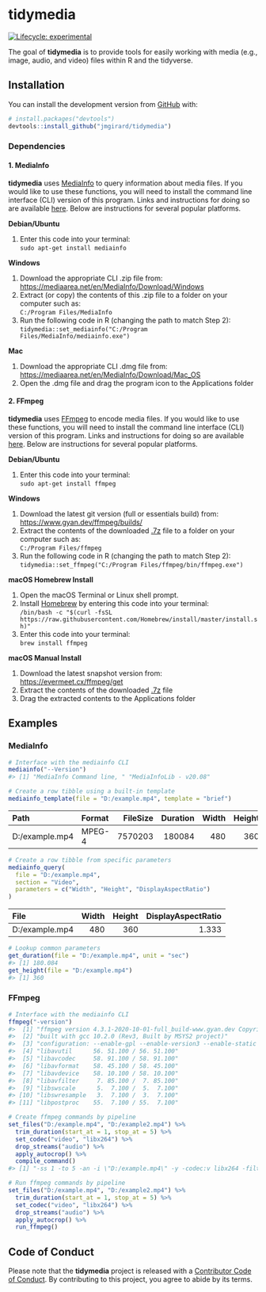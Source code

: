 
<!-- README.md is generated from README.Rmd. Please edit that file -->

# tidymedia

<!-- badges: start -->

[![Lifecycle:
experimental](https://img.shields.io/badge/lifecycle-experimental-orange.svg)](https://www.tidyverse.org/lifecycle/#experimental)
<!-- badges: end -->

The goal of **tidymedia** is to provide tools for easily working with
media (e.g., image, audio, and video) files within R and the tidyverse.

## Installation

You can install the development version from
[GitHub](https://github.com/) with:

``` r
# install.packages("devtools")
devtools::install_github("jmgirard/tidymedia")
```

### Dependencies

#### 1\. MediaInfo

**tidymedia** uses [MediaInfo](https://mediaarea.net/en/MediaInfo) to
query information about media files. If you would like to use these
functions, you will need to install the command line interface (CLI)
version of this program. Links and instructions for doing so are
available [here](https://mediaarea.net/en/MediaInfo/Download). Below are
instructions for several popular platforms.

**Debian/Ubuntu**

1.  Enter this code into your terminal:<br />`sudo apt-get install
    mediainfo`

**Windows**

1.  Download the appropriate CLI .zip file
    from:<br /><https://mediaarea.net/en/MediaInfo/Download/Windows>
2.  Extract (or copy) the contents of this .zip file to a folder on your
    computer such as:<br />`C:/Program Files/MediaInfo`
3.  Run the following code in R (changing the path to match Step
    2):<br /> `tidymedia::set_mediainfo("C:/Program
    Files/MediaInfo/mediainfo.exe")`

**Mac**

1.  Download the appropriate CLI .dmg file
    from:<br /><https://mediaarea.net/en/MediaInfo/Download/Mac_OS>
2.  Open the .dmg file and drag the program icon to the Applications
    folder

#### 2\. FFmpeg

**tidymedia** uses [FFmpeg](https://ffmpeg.org/) to encode media files.
If you would like to use these functions, you will need to install the
command line interface (CLI) version of this program. Links and
instructions for doing so are available
[here](https://ffmpeg.org/download.html). Below are instructions for
several popular platforms.

**Debian/Ubuntu**

1.  Enter this code into your terminal:<br />`sudo apt-get install
    ffmpeg`

**Windows**

1.  Download the latest git version (full or essentials build)
    from:<br /> <https://www.gyan.dev/ffmpeg/builds/>
2.  Extract the contents of the downloaded [.7z](https://www.7-zip.org/)
    file to a folder on your computer such as:<br />`C:/Program
    Files/ffmpeg`
3.  Run the following code in R (changing the path to match Step
    2):<br />`tidymedia::set_ffmpeg("C:/Program
    Files/ffmpeg/bin/ffmpeg.exe")`

**macOS Homebrew Install**

1.  Open the macOS Terminal or Linux shell prompt.
2.  Install [Homebrew](https://brew.sh/) by entering this code into your
    terminal:<br />`/bin/bash -c "$(curl -fsSL
    https://raw.githubusercontent.com/Homebrew/install/master/install.sh)"`
3.  Enter this code into your terminal:<br />`brew install ffmpeg`

**macOS Manual Install**

1.  Download the latest snapshot version
    from:<br /><https://evermeet.cx/ffmpeg/get>
2.  Extract the contents of the downloaded [.7z](https://www.7-zip.org/)
    file
3.  Drag the extracted contents to the Applications folder

## Examples

### MediaInfo

``` r
# Interface with the mediainfo CLI
mediainfo("--Version")
#> [1] "MediaInfo Command line, " "MediaInfoLib - v20.08"
```

``` r
# Create a row tibble using a built-in template
mediainfo_template(file = "D:/example.mp4", template = "brief")
```

| Path           | Format | FileSize | Duration | Width | Height | FrameRate | VideoBitRate | Channels | SamplingRate | AudioBitRate |
| :------------- | :----- | -------: | -------: | ----: | -----: | --------: | -----------: | -------: | -----------: | -----------: |
| D:/example.mp4 | MPEG-4 |  7570203 |   180084 |   480 |    360 |        30 |       199653 |        2 |        44100 |       128007 |

``` r
# Create a row tibble from specific parameters
mediainfo_query(
  file = "D:/example.mp4", 
  section = "Video", 
  parameters = c("Width", "Height", "DisplayAspectRatio")
)
```

| File           | Width | Height | DisplayAspectRatio |
| :------------- | ----: | -----: | -----------------: |
| D:/example.mp4 |   480 |    360 |              1.333 |

``` r
# Lookup common parameters
get_duration(file = "D:/example.mp4", unit = "sec")
#> [1] 180.084
get_height(file = "D:/example.mp4")
#> [1] 360
```

### FFmpeg

``` r
# Interface with the mediainfo CLI
ffmpeg("-version")
#>  [1] "ffmpeg version 4.3.1-2020-10-01-full_build-www.gyan.dev Copyright (c) 2000-2020 the FFmpeg developers"                                                                                                                                                                                                                                                                                                                                                                                                                                                                                                                                                                                                                                                                                                                                                                                                                                                                                                                                                                                                                                                                                                                                                                                 
#>  [2] "built with gcc 10.2.0 (Rev3, Built by MSYS2 project)"                                                                                                                                                                                                                                                                                                                                                                                                                                                                                                                                                                                                                                                                                                                                                                                                                                                                                                                                                                                                                                                                                                                                                                                                                                  
#>  [3] "configuration: --enable-gpl --enable-version3 --enable-static --disable-w32threads --disable-autodetect --enable-fontconfig --enable-iconv --enable-gnutls --enable-libxml2 --enable-gmp --enable-lzma --enable-libsnappy --enable-zlib --enable-libsrt --enable-libssh --enable-libzmq --enable-avisynth --enable-libbluray --enable-libcaca --enable-sdl2 --enable-libdav1d --enable-libzvbi --enable-librav1e --enable-libwebp --enable-libx264 --enable-libx265 --enable-libxvid --enable-libaom --enable-libopenjpeg --enable-libvpx --enable-libass --enable-frei0r --enable-libfreetype --enable-libfribidi --enable-libvidstab --enable-libvmaf --enable-libzimg --enable-amf --enable-cuda-llvm --enable-cuvid --enable-ffnvcodec --enable-nvdec --enable-nvenc --enable-d3d11va --enable-dxva2 --enable-libmfx --enable-libcdio --enable-libgme --enable-libmodplug --enable-libopenmpt --enable-libopencore-amrwb --enable-libmp3lame --enable-libshine --enable-libtheora --enable-libtwolame --enable-libvo-amrwbenc --enable-libilbc --enable-libgsm --enable-libopencore-amrnb --enable-libopus --enable-libspeex --enable-libvorbis --enable-ladspa --enable-libbs2b --enable-libflite --enable-libmysofa --enable-librubberband --enable-libsoxr --enable-chromaprint"
#>  [4] "libavutil      56. 51.100 / 56. 51.100"                                                                                                                                                                                                                                                                                                                                                                                                                                                                                                                                                                                                                                                                                                                                                                                                                                                                                                                                                                                                                                                                                                                                                                                                                                                
#>  [5] "libavcodec     58. 91.100 / 58. 91.100"                                                                                                                                                                                                                                                                                                                                                                                                                                                                                                                                                                                                                                                                                                                                                                                                                                                                                                                                                                                                                                                                                                                                                                                                                                                
#>  [6] "libavformat    58. 45.100 / 58. 45.100"                                                                                                                                                                                                                                                                                                                                                                                                                                                                                                                                                                                                                                                                                                                                                                                                                                                                                                                                                                                                                                                                                                                                                                                                                                                
#>  [7] "libavdevice    58. 10.100 / 58. 10.100"                                                                                                                                                                                                                                                                                                                                                                                                                                                                                                                                                                                                                                                                                                                                                                                                                                                                                                                                                                                                                                                                                                                                                                                                                                                
#>  [8] "libavfilter     7. 85.100 /  7. 85.100"                                                                                                                                                                                                                                                                                                                                                                                                                                                                                                                                                                                                                                                                                                                                                                                                                                                                                                                                                                                                                                                                                                                                                                                                                                                
#>  [9] "libswscale      5.  7.100 /  5.  7.100"                                                                                                                                                                                                                                                                                                                                                                                                                                                                                                                                                                                                                                                                                                                                                                                                                                                                                                                                                                                                                                                                                                                                                                                                                                                
#> [10] "libswresample   3.  7.100 /  3.  7.100"                                                                                                                                                                                                                                                                                                                                                                                                                                                                                                                                                                                                                                                                                                                                                                                                                                                                                                                                                                                                                                                                                                                                                                                                                                                
#> [11] "libpostproc    55.  7.100 / 55.  7.100"
```

``` r
# Create ffmpeg commands by pipeline
set_files("D:/example.mp4", "D:/example2.mp4") %>% 
  trim_duration(start_at = 1, stop_at = 5) %>% 
  set_codec("video", "libx264") %>%
  drop_streams("audio") %>% 
  apply_autocrop() %>% 
  compile_command()
#> [1] "-ss 1 -to 5 -an -i \"D:/example.mp4\" -y -codec:v libx264 -filter:v \"cropdetect=limit=24:round=16:reset=0\" \"D:/example2.mp4\""
```

``` r
# Run ffmpeg commands by pipeline
set_files("D:/example.mp4", "D:/example2.mp4") %>% 
  trim_duration(start_at = 1, stop_at = 5) %>% 
  set_codec("video", "libx264") %>%
  drop_streams("audio") %>% 
  apply_autocrop() %>% 
  run_ffmpeg()
```

## Code of Conduct

Please note that the **tidymedia** project is released with a
[Contributor Code of
Conduct](https://contributor-covenant.org/version/2/0/CODE_OF_CONDUCT.html).
By contributing to this project, you agree to abide by its terms.
